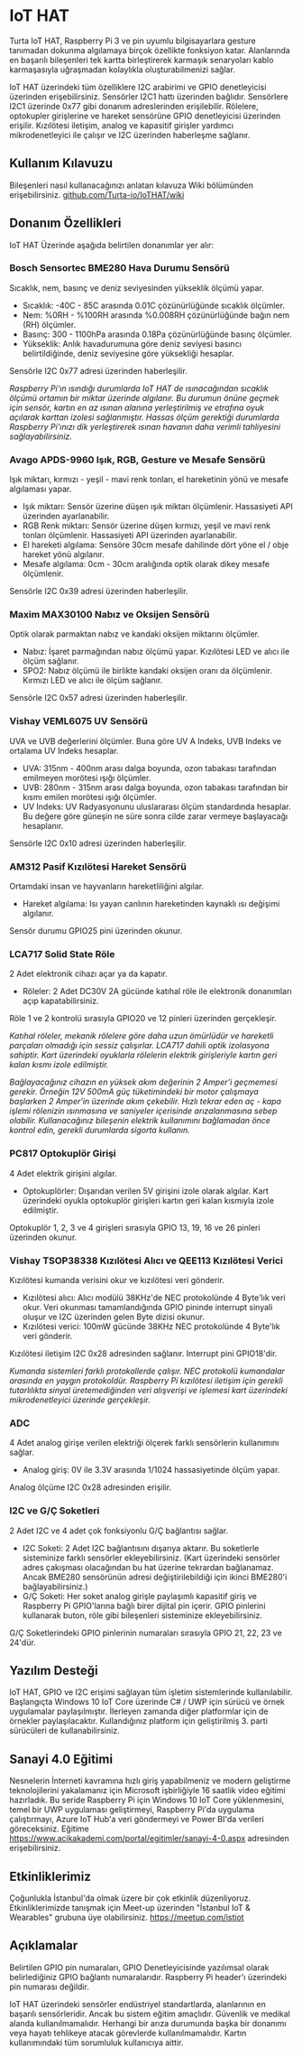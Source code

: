 # IoT HAT
Turta IoT HAT, Raspberry Pi 3 ve pin uyumlu bilgisayarlara gesture tanımadan dokunma algılamaya birçok özellikte fonksiyon katar. Alanlarında en başarılı bileşenleri tek kartta birleştirerek karmaşık senaryoları kablo karmaşasıyla uğraşmadan kolaylıkla oluşturabilmenizi sağlar.

IoT HAT üzerindeki tüm özelliklere I2C arabirimi ve GPIO denetleyicisi üzerinden erişebilirsiniz. Sensörler I2C1 hattı üzerinden bağlıdır. Sensörlere I2C1 üzerinde 0x77 gibi donanım adreslerinden erişilebilir. Rölelere, optokupler girişlerine ve hareket sensörüne GPIO denetleyicisi üzerinden erişilir. Kızılötesi iletişim, analog ve kapasitif girişler yardımcı mikrodenetleyici ile çalışır ve I2C üzerinden haberleşme sağlanır.

## Kullanım Kılavuzu
Bileşenleri nasıl kullanacağınızı anlatan kılavuza Wiki bölümünden erişebilirsiniz. [github.com/Turta-io/IoTHAT/wiki](https://github.com/Turta-io/IoTHAT/wiki "IoT HAT Wiki")

## Donanım Özellikleri
IoT HAT Üzerinde aşağıda belirtilen donanımlar yer alır:

### Bosch Sensortec BME280 Hava Durumu Sensörü
Sıcaklık, nem, basınç ve deniz seviyesinden yükseklik ölçümü yapar.
- Sıcaklık: -40C - 85C arasında 0.01C çözünürlüğünde sıcaklık ölçümler.
- Nem: %0RH - %100RH arasında %0.008RH çözünürlüğünde bağın nem (RH) ölçümler.
- Basınç: 300 - 1100hPa arasında 0.18Pa çözünürlüğünde basınç ölçümler.
- Yükseklik: Anlık havadurumuna göre deniz seviyesi basıncı belirtildiğinde, deniz seviyesine göre yüksekliği hesaplar.

Sensörle I2C 0x77 adresi üzerinden haberleşilir.

*Raspberry Pi'ın ısındığı durumlarda IoT HAT de ısınacağından sıcaklık ölçümü ortamın bir miktar üzerinde algılanır. Bu durumun önüne geçmek için sensör, kartın en az ısınan alanına yerleştirilmiş ve etrafına oyuk açılarak karttan izolesi sağlanmıştır. Hassas ölçüm gerektiği durumlarda Raspberry Pi'ınızı dik yerleştirerek ısınan havanın daha verimli tahliyesini sağlayabilirsiniz.*

### Avago APDS-9960 Işık, RGB, Gesture ve Mesafe Sensörü
Işık miktarı, kırmızı - yeşil - mavi renk tonları, el hareketinin yönü ve mesafe algılaması yapar.
- Işık miktarı: Sensör üzerine düşen ışık miktarı ölçümlenir. Hassasiyeti API üzerinden ayarlanabilir.
- RGB Renk miktarı: Sensör üzerine düşen kırmızı, yeşil ve mavi renk tonları ölçümlenir. Hassasiyeti API üzerinden ayarlanabilir.
- El hareketi algılama: Sensöre 30cm mesafe dahilinde dört yöne el / obje hareket yönü algılanır.
- Mesafe algılama: 0cm - 30cm aralığında optik olarak dikey mesafe ölçümlenir.

Sensörle I2C 0x39 adresi üzerinden haberleşilir.

### Maxim MAX30100 Nabız ve Oksijen Sensörü
Optik olarak parmaktan nabız ve kandaki oksijen miktarını ölçümler.
- Nabız: İşaret parmağından nabız ölçümü yapar. Kızılötesi LED ve alıcı ile ölçüm sağlanır.
- SPO2: Nabız ölçümü ile birlikte kandaki oksijen oranı da ölçümlenir. Kırmızı LED ve alıcı ile ölçüm sağlanır.

Sensörle I2C 0x57 adresi üzerinden haberleşilir.

### Vishay VEML6075 UV Sensörü
UVA ve UVB değerlerini ölçümler. Buna göre UV A Indeks, UVB Indeks ve ortalama UV Indeks hesaplar.
- UVA: 315nm - 400nm arası dalga boyunda, ozon tabakası tarafından emilmeyen morötesi ışığı ölçümler.
- UVB: 280nm - 315nm arası dalga boyunda, ozon tabakası tarafından bir kısmı emilen morötesi ışığı ölçümler.
- UV Indeks: UV Radyasyonunu uluslararası ölçüm standardında hesaplar. Bu değere göre güneşin ne süre sonra cilde zarar vermeye başlayacağı hesaplanır.

Sensörle I2C 0x10 adresi üzerinden haberleşilir.

### AM312 Pasif Kızılötesi Hareket Sensörü
Ortamdaki insan ve hayvanların hareketliliğini algılar.
- Hareket algılama: Isı yayan canlının hareketinden kaynaklı ısı değişimi algılanır.

Sensör durumu GPIO25 pini üzerinden okunur.

### LCA717 Solid State Röle
2 Adet elektronik cihazı açar ya da kapatır.
- Röleler: 2 Adet DC30V 2A gücünde katıhal röle ile elektronik donanımları açıp kapatabilirsiniz.

Röle 1 ve 2 kontrolü sırasıyla GPIO20 ve 12 pinleri üzerinden gerçekleşir.

*Katıhal röleler, mekanik rölelere göre daha uzun ömürlüdür ve hareketli parçaları olmadığı için sessiz çalışırlar. LCA717 dahili optik izolasyona sahiptir. Kart üzerindeki oyuklarla rölelerin elektrik girişleriyle kartın geri kalan kısmı izole edilmiştir.*

*Bağlayacağınız cihazın en yüksek akım değerinin 2 Amper'i geçmemesi gerekir. Örneğin 12V 500mA güç tüketimindeki bir motor çalışmaya başlarken 2 Amper'in üzerinde akım çekebilir. Hızlı tekrar eden aç - kapa işlemi rölenizin ısınmasına ve saniyeler içerisinde arızalanmasına sebep olabilir. Kullanacağınız bileşenin elektrik kullanımını bağlamadan önce kontrol edin, gerekli durumlarda sigorta kullanın.*

### PC817 Optokuplör Girişi
4 Adet elektrik girişini algılar.
- Optokuplörler: Dışarıdan verilen 5V girişini izole olarak algılar. Kart üzerindeki oyukla optokuplör girişleri kartın geri kalan kısmıyla izole edilmiştir.

Optokuplör 1, 2, 3 ve 4 girişleri sırasıyla GPIO 13, 19, 16 ve 26 pinleri üzerinden okunur.

### Vishay TSOP38338 Kızılötesi Alıcı ve QEE113 Kızılötesi Verici
Kızılötesi kumanda verisini okur ve kızılötesi veri gönderir.
- Kızılötesi alıcı: Alıcı modülü 38KHz'de NEC protokolünde 4 Byte'lık veri okur. Veri okunması tamamlandığında GPIO pininde interrupt sinyali oluşur ve I2C üzerinden gelen Byte dizisi okunur.
- Kızılötesi verici: 100mW gücünde 38KHz NEC protokolünde 4 Byte'lık veri gönderir.

Kızılötesi iletişim I2C 0x28 adresinden sağlanır. Interrupt pini GPIO18'dir.

*Kumanda sistemleri farklı protokollerde çalışır. NEC protokolü kumandalar arasında en yaygın protokoldür. Raspberry Pi kızılötesi iletişim için gerekli tutarlılıkta sinyal üretemediğinden veri alışverişi ve işlemesi kart üzerindeki mikrodenetleyici üzerinde gerçekleşir.*

### ADC
4 Adet analog girişe verilen elektriği ölçerek farklı sensörlerin kullanımını sağlar.
- Analog giriş: 0V ile 3.3V arasında 1/1024 hassasiyetinde ölçüm yapar.

Analog ölçüme I2C 0x28 adresinden erişilir.

### I2C ve G/Ç Soketleri
2 Adet I2C ve 4 adet çok fonksiyonlu G/Ç bağlantısı sağlar.
- I2C Soketi: 2 Adet I2C bağlantısını dışarıya aktarır. Bu soketlerle sisteminize farklı sensörler ekleyebilirsiniz. (Kart üzerindeki sensörler adres çakışması olacağından bu hat üzerine tekrardan bağlanamaz. Ancak BME280 sensörünün adresi değiştirilebildiği için ikinci BME280'i bağlayabilirsiniz.)
- G/Ç Soketi: Her soket analog girişle paylaşımlı kapasitif giriş ve Raspberry Pi GPIO'larına bağlı birer dijital pin içerir. GPIO pinlerini kullanarak buton, röle gibi bileşenleri sisteminize ekleyebilirsiniz.

G/Ç Soketlerindeki GPIO pinlerinin numaraları sırasıyla GPIO 21, 22, 23 ve 24'dür.

## Yazılım Desteği
IoT HAT, GPIO ve I2C erişimi sağlayan tüm işletim sistemlerinde kullanılabilir. Başlangıçta Windows 10 IoT Core üzerinde C# / UWP için sürücü ve örnek uygulamalar paylaşılmıştır. İlerleyen zamanda diğer platformlar için de örnekler paylaşılacaktır. Kullandığınız platform için geliştirilmiş 3. parti sürücüleri de kullanabilirsiniz.

## Sanayi 4.0 Eğitimi
Nesnelerin İnterneti kavramına hızlı giriş yapabilmeniz ve modern geliştirme teknolojilerini yakalamanız için Microsoft işbirliğiyle 16 saatlik video eğitimi hazırladık. Bu seride Raspberry Pi için Windows 10 IoT Core yüklenmesini, temel bir UWP uygulaması geliştirmeyi, Raspberry Pi'da uygulama çalıştırmayı, Azure IoT Hub'a veri göndermeyi ve Power BI'da verileri göreceksiniz. Eğitime https://www.acikakademi.com/portal/egitimler/sanayi-4-0.aspx adresinden erişebilirsiniz.

## Etkinliklerimiz
Çoğunlukla İstanbul'da olmak üzere bir çok etkinlik düzenliyoruz. Etkinliklerimizde tanışmak için Meet-up üzerinden "İstanbul IoT & Wearables" grubuna üye olabilirsiniz. https://meetup.com/istiot

## Açıklamalar
Belirtilen GPIO pin numaraları, GPIO Denetleyicisinde yazılımsal olarak belirlediğiniz GPIO bağlantı numaralarıdır. Raspberry Pi header'ı üzerindeki pin numarası değildir.

IoT HAT üzerindeki sensörler endüstriyel standartlarda, alanlarının en başarılı sensörleridir. Ancak bu sistem eğitim amaçlıdır. Güvenlik ve medikal alanda kullanılmamalıdır. Herhangi bir arıza durumunda başka bir donanımı veya hayatı tehlikeye atacak görevlerde kullanılmamalıdır. Kartın kullanımındaki tüm sorumluluk kullanıcıya aittir.
